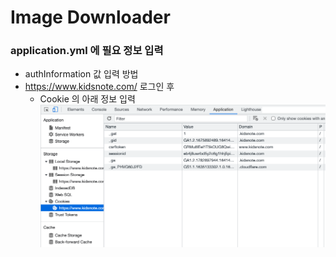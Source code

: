 # Image Downloader

### application.yml 에 필요 정보 입력
- authInformation 값 입력 방법
- https://www.kidsnote.com/ 로그인 후
  - Cookie 의 아래 정보 입력
  ![](src/main/resources/cookieScreen.png)
